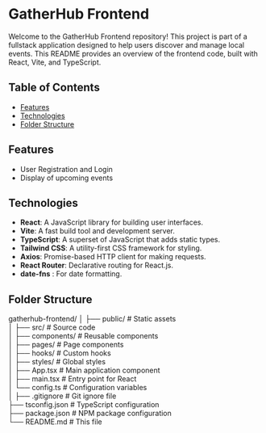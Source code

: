 # GatherHub Frontend

Welcome to the GatherHub Frontend repository! This project is part of a fullstack application designed to help users discover and manage local events. This README provides an overview of the frontend code, built with React, Vite, and TypeScript.

## Table of Contents

- [Features](#features)
- [Technologies](#technologies)
- [Folder Structure](#folder-structure)

## Features

- User Registration and Login
- Display of upcoming events

## Technologies

- **React**: A JavaScript library for building user interfaces.
- **Vite**: A fast build tool and development server.
- **TypeScript**: A superset of JavaScript that adds static types.
- **Tailwind CSS**: A utility-first CSS framework for styling.
- **Axios**: Promise-based HTTP client for making requests.
- **React Router**: Declarative routing for React.js.
- **date-fns** : For date formatting.

## Folder Structure

gatherhub-frontend/
│
├── public/ # Static assets <br>
│
├── src/    # Source code <br>
│ ├── components/ # Reusable components <br>
│ ├── pages/    # Page components <br>
│ ├── hooks/    # Custom hooks <br>
│ ├── styles/   # Global styles <br>
│ ├── App.tsx   # Main application component <br>
│ ├── main.tsx  # Entry point for React <br>
│ └── config.ts     # Configuration variables <br>
│
├── .gitignore      # Git ignore file <br>
├── tsconfig.json       # TypeScript configuration <br>
├── package.json        # NPM package configuration <br>
└── README.md       # This file <br>